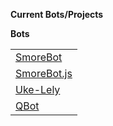 <b>Current Bots/Projects</b>

<b>Bots</b>
<table style="width:100%">
    <tr>
        <td><a href="smorebot.md">SmoreBot</a></td>
    </tr>
    <tr>
        <td><a href="smorebot.js.md">SmoreBot.js</a></td>
    </tr>
    <tr>
        <td><a href="uke-lely.md">Uke-Lely</a></td>
    </tr>
    <tr>
        <td><a href="qbot.md">QBot</a></td>
    </tr>
</table>